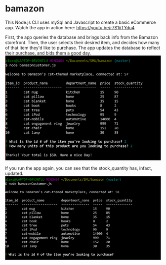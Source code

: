 # bamazon

This Node.js CLI uses mySql and Javascript to create a basic eCommerce app. 
Watch the app in action here: https://youtu.be/r7S1iiTYdu4

First, the app queries the database and brings back info from the Bamazon storefront. Then, the user selects their desired item, and decides how many of that item they'd like to purchase. The app updates the database to reflect their purchase, and bids them a good day.
![first run](./images/firstrun.png)


If you run the app again, you can see that the stock_quantity has, infact, updated.
![updated](./images/updated.png)

